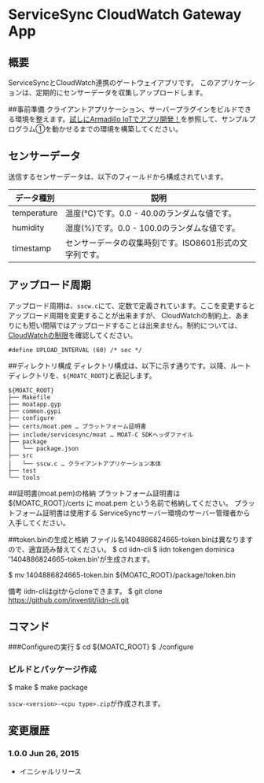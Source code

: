 ServiceSync CloudWatch Gateway App
========

## 概要
ServiceSyncとCloudWatch連携のゲートウェイアプリです。
このアプリケーションは、定期的にセンサーデータを収集しアップロードします。

##事前準備
クライアントアプリケーション、サーバープラグインをビルドできる環境を整えます。[試しにArmadillo IoTでアプリ開発！](https://developers.servicesync.net/?page_id=300)を参照して、サンプルプログラム①を動かせるまでの環境を構築してください。

## センサーデータ

送信するセンサーデータは、以下のフィールドから構成されています。

 | データ種別  | 説明  |
 |-------------|-----------------|
 | temperature  | 温度(℃)です。0.0 - 40.0のランダムな値です。 |
 | humidity  | 湿度(%)です。0.0 - 100.0のランダムな値です。 |
 | timestamp  | センサーデータの収集時刻です。ISO8601形式の文字列です。 |

## アップロード周期

アップロード周期は、`sscw.c`にて、定数で定義されています。ここを変更するとアップロード周期を変更することが出来ますが、
CloudWatchの制約上、あまりにも短い間隔ではアップロードすることは出来ません。制約については、[CloudWatchの制限](http://docs.aws.amazon.com/ja_jp/AmazonCloudWatch/latest/DeveloperGuide/cloudwatch_limits.html)を確認してください。

```
#define UPLOAD_INTERVAL (60) /* sec */
```

##ディレクトリ構成
ディレクトリ構成は、以下に示す通りです。以降、ルートディレクトリを、`${MOATC_ROOT}`と表記します。

```
${MOATC_ROOT}
├── Makefile
├── moatapp.gyp
├── common.gypi
├── configure
├── certs/moat.pem … プラットフォーム証明書
├── include/servicesync/moat … MOAT-C SDKヘッダファイル
├── package
│   └── package.json
├── src
│   └── sscw.c … クライアントアプリケーション本体
├── test
└── tools
```

##証明書(moat.pem)の格納
プラットフォーム証明書は ${MOATC_ROOT}/certs に moat.pem という名前で格納してください。
プラットフォーム証明書は使用する ServiceSyncサーバー環境のサーバー管理者から入手してください。

##token.binの生成と格納
ファイル名1404886824665-token.binは異なりますので、適宜読み替えてください。
$ cd iidn-cli
$ iidn tokengen dominica
'1404886824665-token.bin'が生成されます。

$ mv 1404886824665-token.bin ${MOATC_ROOT}/package/token.bin

備考
iidn-cliはgitからcloneできます。
$ git clone https://github.com/inventit/iidn-cli.git

## コマンド

###Configureの実行
$ cd ${MOATC_ROOT}
$ ./configure

### ビルドとパッケージ作成
$ make
$ make package

`sscw-<version>-<cpu type>.zip`が作成されます。

## 変更履歴

### 1.0.0 Jun 26, 2015

- イニシャルリリース